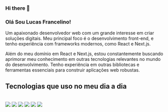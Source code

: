 ### Hi there 👋

### Olá Sou Lucas Francelino! 
Um apaixonado desenvolvedor web com um grande interesse em criar soluções digitais. Meu principal foco é o desenvolvimento front-end, e tenho experiência com frameworks modernos, como React e Next.js.

Além do meu domínio em React e Next.js, estou constantemente buscando aprimorar meu conhecimento em outras tecnologias relevantes no mundo do desenvolvimento. Tenho experiência em outras bibliotecas e ferramentas essenciais para construir aplicações web robustas.

## Tecnologias que uso no meu dia a dia

<div style="display : inline_block"> <br/>
<img align="center" src="https://img.shields.io/badge/HTML-239120?style=for-the-badge&logo=html5&logoColor=white" />   
<img align="center" src="https://img.shields.io/badge/JavaScript-F7DF1E?style=for-the-badge&logo=javascript&logoColor=black" />   
<img align="center" src="https://img.shields.io/badge/CSS-239120?&style=for-the-badge&logo=css3&logoColor=white" />   
<img align="center" src="https://img.shields.io/badge/React-20232A?style=for-the-badge&logo=react&logoColor=61DAFB" />   
<img align="center" src="https://img.shields.io/badge/MongoDB-4EA94B?style=for-the-badge&logo=mongodb&logoColor=white" />   
<img align="center" src="https://img.shields.io/badge/MySQL-00000F?style=for-the-badge&logo=mysql&logoColor=white" />   
</div>

